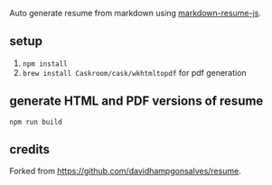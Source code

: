 Auto generate resume from markdown using
[markdown-resume-js](https://github.com/c0bra/markdown-resume-js).

## setup

1. `npm install`
1. `brew install Caskroom/cask/wkhtmltopdf` for pdf generation

## generate HTML and PDF versions of resume

```shell
npm run build
```

## credits

Forked from https://github.com/davidhampgonsalves/resume.

